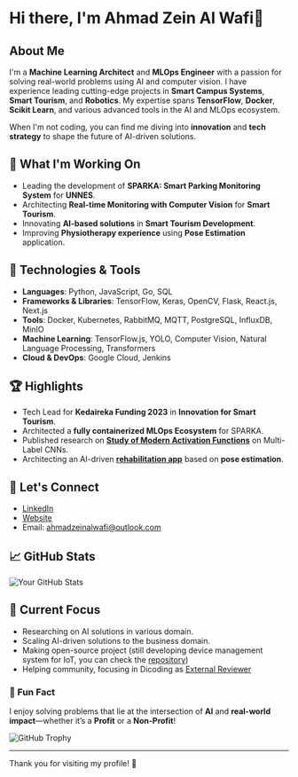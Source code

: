 # Hi there, I'm Ahmad Zein Al Wafi👋

## About Me
I'm a **Machine Learning Architect** and **MLOps Engineer** with a passion for solving real-world problems using AI and computer vision. I have experience leading cutting-edge projects in **Smart Campus Systems**, **Smart Tourism**, and **Robotics**. My expertise spans **TensorFlow**, **Docker**, **Scikit Learn**, and various advanced tools in the AI and MLOps ecosystem. 

When I'm not coding, you can find me diving into **innovation** and **tech strategy** to shape the future of AI-driven solutions.

## 🚀 What I'm Working On
- Leading the development of **SPARKA: Smart Parking Monitoring System** for **UNNES**.
- Architecting **Real-time Monitoring with Computer Vision** for **Smart Tourism**.
- Innovating **AI-based solutions** in **Smart Tourism Development**.
- Improving **Physiotherapy experience** using **Pose Estimation** application.

## 🔧 Technologies & Tools
- **Languages**: Python, JavaScript, Go, SQL
- **Frameworks & Libraries**: TensorFlow, Keras, OpenCV, Flask, React.js, Next.js
- **Tools**: Docker, Kubernetes, RabbitMQ, MQTT, PostgreSQL, InfluxDB, MinIO
- **Machine Learning**: TensorFlow.js, YOLO, Computer Vision, Natural Language Processing, Transformers
- **Cloud & DevOps**: Google Cloud, Jenkins

## 🏆 Highlights
- Tech Lead for **Kedaireka Funding 2023** in **Innovation for Smart Tourism**.
- Architected a **fully containerized MLOps Ecosystem** for SPARKA.
- Published research on [**Study of Modern Activation Functions**](https://journal.uad.ac.id/index.php/JITEKI/article/view/29540) on Multi-Label CNNs.
- Architecting an AI-driven [**rehabilitation app**](https://www.journal.sekawan-org.id/index.php/jtim/article/view/415) based on **pose estimation**.

## 📢 Let's Connect
- [LinkedIn](https://www.linkedin.com/in/ahmad-zein-al-wafi)
- [Website](https://ahmadzeinalwafi.github.io)
- Email: [ahmadzeinalwafi@outlook.com](mailto:ahmadzeinalwafi@outlook.com)

## 📈 GitHub Stats
![Your GitHub Stats](https://github-readme-stats.vercel.app/api?username=ahmadzeinalwafi&show_icons=true&theme=radical)

## 🌱 Current Focus
- Researching on AI solutions in various domain.
- Scaling AI-driven solutions to the business domain.
- Making open-source project (still developing device management system for IoT, you can check the [repository](https://github.com/ahmadzeinalwafi/embbeded-sensor-dms-backend))
- Helping community, focusing in Dicoding as [External Reviewer](https://www.dicoding.com/users/ahmadzeinalwafi/academies)

### 🌟 Fun Fact
I enjoy solving problems that lie at the intersection of **AI** and **real-world impact**—whether it’s a **Profit** or a **Non-Profit**!

<!-- GitHub Trophy -->
![GitHub Trophy](https://github-profile-trophy.vercel.app/?username=ahmadzeinalwafi&theme=radical)

---

Thank you for visiting my profile! 🙌
